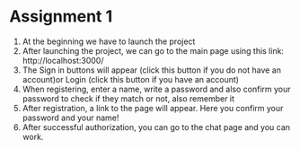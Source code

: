 # Assignment 1

  1. At the beginning we have to launch the project
  2. After launching the project, we can go to the main page using this link: http://localhost:3000/
  3. The Sign in buttons will appear (click this button if you do not have an account)or Login (click this button if you have an account)
  4. When registering, enter a name, write a password and also confirm your password to check if they match or not, also remember it
  5. After registration, a link to the page will appear. Here you confirm your password and your name!
  6. After successful authorization, you can go to the chat page and you can work.
